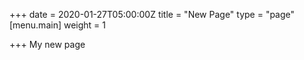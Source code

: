 +++
date = 2020-01-27T05:00:00Z
title = "New Page"
type = "page"
[menu.main]
weight = 1

+++
My new page